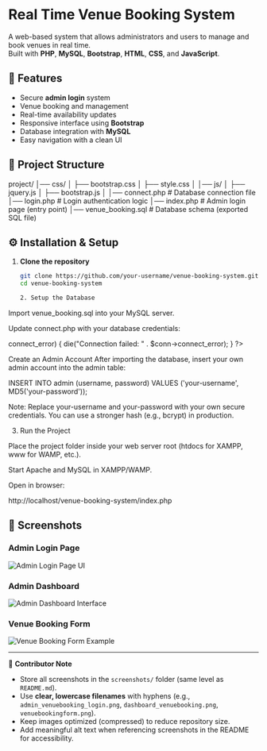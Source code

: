 # Real Time Venue Booking System

A web-based system that allows administrators and users to manage and book venues in real time.  
Built with **PHP**, **MySQL**, **Bootstrap**, **HTML**, **CSS**, and **JavaScript**.

## 🚀 Features
- Secure **admin login** system
- Venue booking and management
- Real-time availability updates
- Responsive interface using **Bootstrap**
- Database integration with **MySQL**
- Easy navigation with a clean UI


## 📂 Project Structure
project/ │── css/ │   ├── bootstrap.css │   ├── style.css │ │── js/ │   ├── jquery.js │   ├── bootstrap.js │ │── connect.php          # Database connection file │── login.php            # Login authentication logic │── index.php            # Admin login page (entry point) │── venue_booking.sql    # Database schema (exported SQL file)

## ⚙️ Installation & Setup
1. **Clone the repository**
   ```bash
   git clone https://github.com/your-username/venue-booking-system.git
   cd venue-booking-system

   2. Setup the Database

Import venue_booking.sql into your MySQL server.

Update connect.php with your database credentials:

<?php
$conn = new mysqli("localhost", "root", "", "venue_booking");
if ($conn->connect_error) {
    die("Connection failed: " . $conn->connect_error);
}
?>
Create an Admin Account After importing the database, insert your own admin account into the admin table:

INSERT INTO admin (username, password) 
VALUES ('your-username', MD5('your-password'));

Note: Replace your-username and your-password with your own secure credentials.
You can use a stronger hash (e.g., bcrypt) in production.



3. Run the Project

Place the project folder inside your web server root (htdocs for XAMPP, www for WAMP, etc.).

Start Apache and MySQL in XAMPP/WAMP.

Open in browser:

http://localhost/venue-booking-system/index.php

## 📸 Screenshots

### Admin Login Page
![Admin Login Page UI](screenshots/admin_venuebooking_login.png)

### Admin Dashboard
![Admin Dashboard Interface](screenshots/dashboard_venuebooking.png)

### Venue Booking Form
![Venue Booking Form Example](screenshots/venuebookingform.png)

---

📌 **Contributor Note**  
- Store all screenshots in the `screenshots/` folder (same level as `README.md`).  
- Use **clear, lowercase filenames** with hyphens (e.g., `admin_venuebooking_login.png`, `dashboard_venuebooking.png`, `venuebookingform.png`).  
- Keep images optimized (compressed) to reduce repository size.  
- Add meaningful alt text when referencing screenshots in the README for accessibility.





